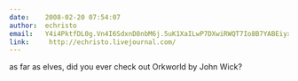 ```yaml
---
date:    2008-02-20 07:54:07
author:  echristo
email:   Y4i4PktfDL0g.Vn4I6SdxnD8nbM6j.5uK1XaILwP7DXwiRWQT7Io8B7YABEiyx
link:     http://echristo.livejournal.com/
---
```


as far as elves, did you ever check out Orkworld by John Wick?
